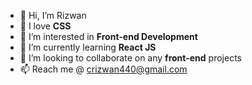 - 👋 Hi, I’m Rizwan
- 💞️ I love **CSS**
- 👀 I’m interested in **Front-end Development**
- 🌱 I’m currently learning **React JS**
- 💞️ I’m looking to collaborate on any **front-end** projects
- 📫 Reach me @ crizwan440@gmail.com

<!---
rizwanc018/rizwanc018 is a ✨ special ✨ repository because its `README.md` (this file) appears on your GitHub profile.
You can click the Preview link to take a look at your changes.
--->
